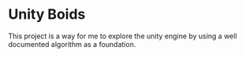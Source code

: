 # Unity Boids
This project is a way for me to explore the unity engine by using a well documented algorithm as a foundation. 
